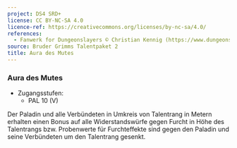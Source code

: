 ```yaml
---
project: DS4 SRD+
license: CC BY-NC-SA 4.0
licence-ref: https://creativecommons.org/licenses/by-nc-sa/4.0/
references: 
  - Fanwerk for Dungeonslayers © Christian Kennig (https://www.dungeonslayers.net/)
source: Bruder Grimms Talentpaket 2
title: Aura des Mutes
---
```


### Aura des Mutes

- Zugangsstufen:
  - PAL 10 (V)

Der Paladin und alle Verbündeten in Umkreis von Talentrang in Metern erhalten einen Bonus auf alle Widerstandswürfe gegen Furcht in Höhe des Talentrangs bzw. Probenwerte für Furchteffekte sind gegen den Paladin und seine Verbündeten um den Talentrang gesenkt.

